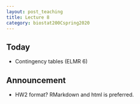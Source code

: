```yaml
---
layout: post_teaching
title: Lecture 8
category: biostat200Cspring2020
---
```


## Today

* Contingency tables (ELMR 6)

## Announcement

* HW2 format? RMarkdown and html is preferred.


